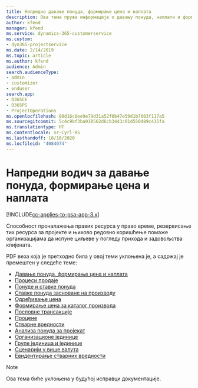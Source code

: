 ```yaml
---
title: Напредно давање понуда, формирање цена и наплата
description: Ова тема пружа информације о давању понуда, наплати и формирању цена у решењу Project Service Automation.
author: kfend
manager: kfend
ms.service: dynamics-365-customerservice
ms.custom:
- dyn365-projectservice
ms.date: 2/14/2019
ms.topic: article
ms.author: kfend
audience: Admin
search.audienceType:
- admin
- customizer
- enduser
search.app:
- D365CE
- D365PS
- ProjectOperations
ms.openlocfilehash: 80d16c0ee9e79d31a52f0b47e59d1b7603f117a5
ms.sourcegitcommit: 5c4c9bf3ba018562d6cb3443c01d550489c415fa
ms.translationtype: HT
ms.contentlocale: sr-Cyrl-RS
ms.lasthandoff: 10/16/2020
ms.locfileid: "4084074"
---
```

# <a name="advanced-quoting-pricing-and-billing-guide"></a>Напредни водич за давање понуда, формирање цена и наплата

[!INCLUDE[cc-applies-to-psa-app-3.x](../../includes/cc-applies-to-psa-app-3x.md)]

Способност проналажења правих ресурса у право време, резервисање тих ресурса за пројекте и њихово редовно коришћење помаже организацијама да испуне циљеве у погледу прихода и задовољства клијената. 

PDF веза која је претходно била у овој теми уклоњена је, а садржај је премештен у следеће теме:

- [Давање понуда, формирање цена и наплата](../quote-bill-price.md)
- [Процеси продаје](../basic-sales-process.md)
- [Понуде и ставке понуда](../basic-quote-lines.md)
- [Ставке понуда засноване на производу](../product-based-quote-lines.md)
- [Одређивање цена](../basic-pricing.md)
- [Формирање цена за каталог производа](../product-catalog-pricing.md)
- [Пословне трансакције](../basic-business-transactions.md)
- [Процене](../estimates.md)
- [Стварне вредности](../actuals.md)
- [Анализа понуда за пројекат](../basic-analyzing-quotes.md)
- [Организационе јединице](../advanced-organizational.md)
- [Групе јединица и јединице](../advanced-units.md)
- [Сценарији у више валута](../advanced-currency.md)
- [Евидентирање стварних вредности](../advanced-actuals.md)

> [!NOTE]
> Ова тема биће уклоњена у будућој исправци документације. 

